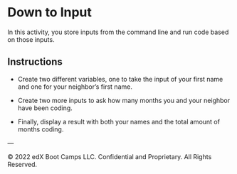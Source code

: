 # Down to Input

In this activity, you store inputs from the command line and run code based on those inputs.

## Instructions

* Create two different variables, one to take the input of your first name and one for your neighbor’s first name.

* Create two more inputs to ask how many months you and your neighbor have been coding.

* Finally, display a result with both your names and the total amount of months coding.

—

© 2022 edX Boot Camps LLC. Confidential and Proprietary. All Rights Reserved.
